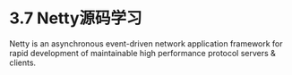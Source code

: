 # 3.7 Netty源码学习 
Netty is an asynchronous event-driven network application framework for rapid development of maintainable high performance protocol servers & clients.


